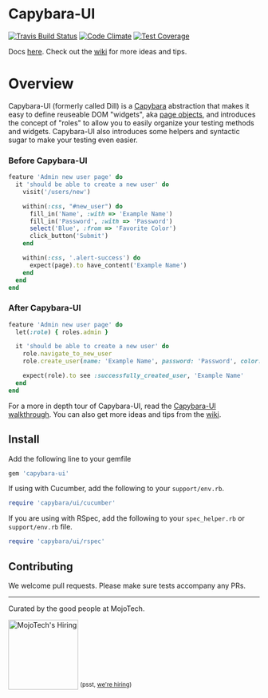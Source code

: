 # Capybara-UI
[![Travis Build Status](https://travis-ci.org/mojotech/capybara-ui.svg?branch=master)](https://travis-ci.org/mojotech/capybara-ui)
[![Code Climate](https://codeclimate.com/github/mojotech/capybara-ui/badges/gpa.svg)](https://codeclimate.com/github/mojotech/capybara-ui)
[![Test Coverage](https://codeclimate.com/github/mojotech/capybara-ui/badges/coverage.svg)](https://codeclimate.com/github/mojotech/capybara-ui)

Docs [here](/docs/table_of_contents.md). Check out the [wiki](https://github.com/mojotech/capybara-ui/wiki) for more ideas and tips.

# Overview
Capybara-UI (formerly called Dill) is a [Capybara](https://github.com/jnicklas/capybara) abstraction that makes it easy to define reuseable DOM "widgets", aka [page objects](http://www.assertselenium.com/automation-design-practices/page-object-pattern/), and introduces the concept of "roles" to allow you to easily organize your testing methods and widgets. Capybara-UI also introduces some helpers and syntactic sugar to make your testing even easier.

### Before Capybara-UI
```ruby
feature 'Admin new user page' do
  it 'should be able to create a new user' do
    visit('/users/new')

    within(:css, "#new_user") do
      fill_in('Name', :with => 'Example Name')
      fill_in('Password', :with => 'Password')
      select('Blue', :from => 'Favorite Color')
      click_button('Submit')
    end

    within(:css, '.alert-success') do
      expect(page).to have_content('Example Name')
    end
  end
end
```

### After Capybara-UI
```ruby
feature 'Admin new user page' do
  let(:role) { roles.admin }

  it 'should be able to create a new user' do
    role.navigate_to_new_user
    role.create_user(name: 'Example Name', password: 'Password', color: 'Blue')

    expect(role).to see :successfully_created_user, 'Example Name'
  end
end
```

For a more in depth tour of Capybara-UI, read the [Capybara-UI walkthrough](/docs/walkthrough.md). You can also get more ideas and tips from the [wiki](https://github.com/mojotech/capybara-ui/wiki).


## Install
Add the following line to your gemfile

```ruby
gem 'capybara-ui'
```

If using with Cucumber, add the following to your `support/env.rb`.

```ruby
require 'capybara/ui/cucumber'
```

If you are using with RSpec, add the following to your `spec_helper.rb` or
`support/env.rb` file.

```ruby
require 'capybara/ui/rspec'
```

## Contributing
We welcome pull requests. Please make sure tests accompany any PRs.


---

Curated by the good people at MojoTech.

<a href="http://mojotech.com"><img width="140px" src="https://mojotech.github.io/sass2stylus/img/mojotech-logo.svg" title="MojoTech's Hiring"></a> <sup>(psst, [we're hiring](http://www.mojotech.com/jobs))</sup>
